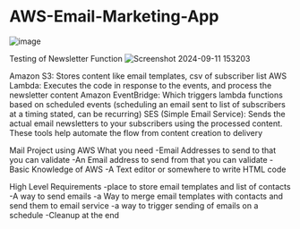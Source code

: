 # AWS-Email-Marketing-App
![image](https://github.com/user-attachments/assets/3583278d-169e-4d30-b1b5-47411a0d3520)

Testing of Newsletter Function
![Screenshot 2024-09-11 153203](https://github.com/user-attachments/assets/2b1fa3be-6ec1-43de-badc-a12e2f5ac378)

Amazon S3: Stores content like email templates, csv of subscriber list
AWS Lambda: Executes the code in response to the events, and process the newsletter content
Amazon EventBridge: Which triggers lambda functions based on scheduled events (scheduling an email sent to list of subscribers at a timing stated, can be recurring)
SES (Simple Email Service): Sends the actual email newsletters to your subscribers using the processed content.
These tools help automate the flow from content creation to delivery

Mail Project using AWS
What you need
-Email Addresses to send to that you can validate
-An Email address to send from that you can validate
-Basic Knowledge of AWS
-A Text editor or somewhere to write HTML code 

High Level Requirements
-place to store email templates and list of contacts
-A way to send emails
-a Way to merge email templates with contacts and send them to email service
-a way to trigger sending of emails on a schedule
-Cleanup at the end

